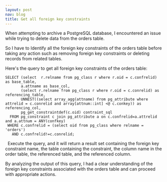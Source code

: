 ```yaml
---
layout: post
nav: blog
title: Get all foreign key constraints
---
```

When attempting to archive a PostgreSQL database, I encountered an issue while trying to delete data from the orders table.

So I have to Identify all the foreign key constraints of the orders table before taking any action such as removing foreign key constraints or deleting records from related tables.

Here's the query to get all foreign key constraints of the orders table:

```
SELECT (select  r.relname from pg_class r where r.oid = c.confrelid) as base_table,
       a.attname as base_col,
       (select r.relname from pg_class r where r.oid = c.conrelid) as referencing_table,
       UNNEST((select array_agg(attname) from pg_attribute where attrelid = c.conrelid and array[attnum::int] <@ c.conkey)) as referencing_col,
       pg_get_constraintdef(c.oid) contraint_sql
  FROM pg_constraint c join pg_attribute a on c.confrelid=a.attrelid and a.attnum = ANY(confkey)
 WHERE c.confrelid = (select oid from pg_class where relname = 'orders')
   AND c.confrelid!=c.conrelid;
```

&nbsp;
Execute the query, and it will return a result set containing the foreign key constraint name, the table containing the constraint, the column name in the order table, the referenced table, and the referenced column.

By analyzing the output of this query, I had a clear understanding of the foreign key constraints associated with the orders table and can proceed with appropriate actions.
